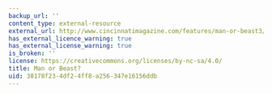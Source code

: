 ```yaml
---
backup_url: ''
content_type: external-resource
external_url: http://www.cincinnatimagazine.com/features/man-or-beast3/
has_external_licence_warning: true
has_external_license_warning: true
is_broken: ''
license: https://creativecommons.org/licenses/by-nc-sa/4.0/
title: Man or Beast?
uid: 38178f23-4df2-4ff8-a256-347e16156ddb
---
```

